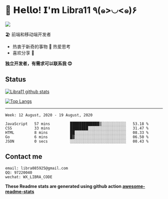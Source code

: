 # 🥳 𝗛𝗲𝗹𝗹𝗼! 𝗜'𝗺 Libra11 ٩(๑>◡<๑)۶

[![](https://img.shields.io/badge/-@Libra11-%23181717?style=flat-square&logo=github)](https://github.com/Libra11)

🏖 前端和移动端开发者

- 热衷于新奇的事物 🤩 热爱思考
- 喜欢分享 🧐

**独立开发者，有需求可以联系我 😊**

## Status

[![Libra11 github stats](https://github-readme-stats.vercel.app/api?username=Libra11&count_private=true&show_icons=true&theme=radical)](https://github.com/Libra11)

[![Top Langs](https://github-readme-stats.vercel.app/api/top-langs/?username=Libra11&theme=radical)](https://github.com/Libra11)

---

<!--START_SECTION:waka-->
```text
Week: 12 August, 2020 - 19 August, 2020

JavaScript   57 mins         █████████████▒░░░░░░░░░░░   53.18 % 
CSS          33 mins         ████████░░░░░░░░░░░░░░░░░   31.47 % 
HTML         8 mins          ██░░░░░░░░░░░░░░░░░░░░░░░   08.33 % 
Go           6 mins          █▓░░░░░░░░░░░░░░░░░░░░░░░   06.50 % 
JSON         0 secs          ░░░░░░░░░░░░░░░░░░░░░░░░░   00.43 % 
```
<!--END_SECTION:waka-->

## Contact me

```text
email: libra085925@gmail.com
QQ: 97220040
wechat: WX_LIBRA_CODE
```

**These Readme stats are generated using github action [awesome-readme-stats](https://github.com/anmol098/waka-readme-stats)**
